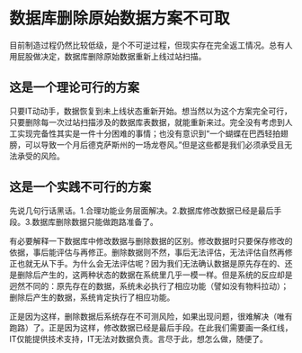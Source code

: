 # 数据库删除原始数据方案不可取

目前制造过程仍然比较低级，是个不可逆过程，但现实存在完全返工情况。总有人用屁股做决定，数据库删除原始数据重新上线过站扫描。

## 这是一个理论可行的方案

只要IT动动手，数据恢复到未上线状态重新开始。想当然以为这个方案完全可行，只要删除每一次过站扫描涉及的数据库表数据，就能重新来过。完全没有考虑到人工实现完备性其实是一件十分困难的事情；也没有意识到“一个蝴蝶在巴西轻拍翅膀，可以导致一个月后德克萨斯州的一场龙卷风。”但是这些都是我们必须承受且无法承受的风险。

## 这是一个实践不可行的方案

先说几句行话黑话。1.合理功能业务层面解决。2.数据库修改数据已经是最后手段。3.数据库删除数据只能做跑路准备了。

有必要解释一下数据库中修改数据与删除数据的区别。修改数据时只要保存修改的依据，事后能评估与再修正。删除数据则不然，事后无法评估，无法评估自然再修正也就无从下手。为什么会无法评估呢？因为我们无法确认数据是原先存在的、还是删除后产生的，这两种状态的数据在系统里几乎一模一样。但是系统的反应却是迥然不同的：原先存在的数据，系统未必执行了相应功能（譬如没有物料拉动）；删除后产生的数据，系统肯定执行了相应功能。

正是因为这样，删除数据后系统存在不可测风险，如果出现问题，很难解决（唯有跑路）了。正是因为这样，修改数据已经是最后手段。在此我们需要画一条红线，IT仅能提供技术支持，IT无法对数据负责。言尽于此，想怎么做，随便了。
